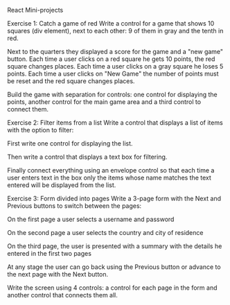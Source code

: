 React Mini-projects


Exercise 1: Catch a game of red
Write a control for a game that shows 10 squares (div element), next to each other: 9 of them in gray and the tenth in red.

Next to the quarters they displayed a score for the game and a "new game" button. Each time a user clicks on a red square he gets 10 points, the red square changes places. Each time a user clicks on a gray square he loses 5 points. Each time a user clicks on "New Game" the number of points must be reset and the red square changes places.

Build the game with separation for controls: one control for displaying the points, another control for the main game area and a third control to connect them.

Exercise 2: Filter items from a list
Write a control that displays a list of items with the option to filter:

First write one control for displaying the list.

Then write a control that displays a text box for filtering.

Finally connect everything using an envelope control so that each time a user enters text in the box only the items whose name matches the text entered will be displayed from the list.

Exercise 3: Form divided into pages
Write a 3-page form with the Next and Previous buttons to switch between the pages:

On the first page a user selects a username and password

On the second page a user selects the country and city of residence

On the third page, the user is presented with a summary with the details he entered in the first two pages

At any stage the user can go back using the Previous button or advance to the next page with the Next button.

Write the screen using 4 controls: a control for each page in the form and another control that connects them all.
